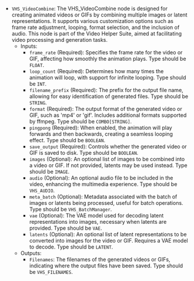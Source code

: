- `VHS_VideoCombine`: The VHS_VideoCombine node is designed for creating animated videos or GIFs by combining multiple images or latent representations. It supports various customization options such as frame rate adjustment, looping, format selection, and the inclusion of audio. This node is part of the Video Helper Suite, aimed at facilitating video processing and generation tasks.
    - Inputs:
        - `frame_rate` (Required): Specifies the frame rate for the video or GIF, affecting how smoothly the animation plays. Type should be `FLOAT`.
        - `loop_count` (Required): Determines how many times the animation will loop, with support for infinite looping. Type should be `INT`.
        - `filename_prefix` (Required): The prefix for the output file name, allowing for easy identification of generated files. Type should be `STRING`.
        - `format` (Required): The output format of the generated video or GIF, such as 'mp4' or 'gif'. Includes additional formats supported by ffmpeg. Type should be `COMBO[STRING]`.
        - `pingpong` (Required): When enabled, the animation will play forwards and then backwards, creating a seamless looping effect. Type should be `BOOLEAN`.
        - `save_output` (Required): Controls whether the generated video or GIF is saved to disk. Type should be `BOOLEAN`.
        - `images` (Optional): An optional list of images to be combined into a video or GIF. If not provided, latents may be used instead. Type should be `IMAGE`.
        - `audio` (Optional): An optional audio file to be included in the video, enhancing the multimedia experience. Type should be `VHS_AUDIO`.
        - `meta_batch` (Optional): Metadata associated with the batch of images or latents being processed, useful for batch operations. Type should be `VHS_BatchManager`.
        - `vae` (Optional): The VAE model used for decoding latent representations into images, necessary when latents are provided. Type should be `VAE`.
        - `latents` (Optional): An optional list of latent representations to be converted into images for the video or GIF. Requires a VAE model to decode. Type should be `LATENT`.
    - Outputs:
        - `Filenames`: The filenames of the generated videos or GIFs, indicating where the output files have been saved. Type should be `VHS_FILENAMES`.
